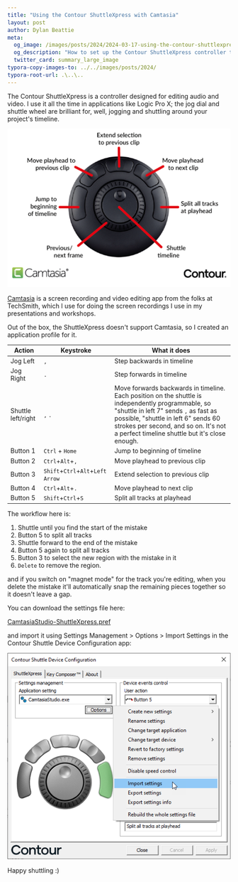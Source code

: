 ```yaml
---
title: "Using the Contour ShuttleXpress with Camtasia"
layout: post
author: Dylan Beattie
meta:
  og_image: /images/posts/2024/2024-03-17-using-the-contour-shuttlexpress-with-camtasia.jpg
  og_description: "How to set up the Contour ShuttleXpress controller to work with TechSmith's Camtasia video editing application"
  twitter_card: summary_large_image
typora-copy-images-to: ../../images/posts/2024/
typora-root-url: .\..\..
---
```


The Contour ShuttleXpress is a controller designed for editing audio and video. I use it all the time in applications like Logic Pro X; the jog dial and shuttle wheel are brilliant for, well, jogging and shuttling around your project's timeline.

![contour-shuttlexpress-camtasia-settings](/images/posts/2024/contour-shuttlexpress-camtasia-settings.png)

[Camtasia](https://www.techsmith.com/video-editor.html) is a screen recording and video editing app from the folks at TechSmith, which I use for doing the screen recordings I use in my presentations and workshops.

Out of the box, the ShuttleXpress doesn't support Camtasia, so I created an application profile for it.

| Action             | Keystroke                         | What it does                                                 |
| ------------------ | --------------------------------- | ------------------------------------------------------------ |
| Jog Left           | `,`                               | Step backwards in timeline                                   |
| Jog Right          | `.`                               | Step forwards in timeline                                    |
| Shuttle left/right | `,` `.`                           | Move forwards backwards in timeline. Each position on the shuttle is independently programmable, so "shuttle in left 7" sends `,` as fast as possible, "shuttle in left 6" sends 60 strokes per second, and so on. It's not a perfect timeline shuttle but it's close enough. |
| Button 1           | `Ctrl` + `Home`                   | Jump to beginning of timeline                                |
| Button 2           | `Ctrl`+`Alt`+`,`                  | Move playhead to previous clip                               |
| Button 3           | `Shift`+`Ctrl`+`Alt`+`Left Arrow` | Extend selection to previous clip                            |
| Button 4           | `Ctrl`+`Alt`+`.`                  | Move playhead to next clip                                   |
| Button 5           | `Shift`+`Ctrl`+`S`                | Split all tracks at playhead                                 |

The workflow here is:

1. Shuttle until you find the start of the mistake
2. Button 5 to split all tracks
3. Shuttle forward to the end of the mistake
4. Button 5 again to split all tracks
5. Button 3 to select the new region with the mistake in it
6. `Delete` to remove the region.

and if you switch on "magnet mode" for the track you're editing, when you delete the mistake it'll automatically snap the remaining pieces together so it doesn't leave a gap.

You can download the settings file here:

[CamtasiaStudio-ShuttleXpress.pref](/download/CamtasiaStudio-ShuttleXpress.pref)

and import it using Settings Management > Options > Import Settings in the Contour Shuttle Device Configuration app:

![image-20240317193728441](/images/posts/2024/image-20240317193728441.png)



Happy shuttling :)







